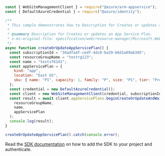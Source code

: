 ```javascript
const { WebSiteManagementClient } = require("@azure/arm-appservice");
const { DefaultAzureCredential } = require("@azure/identity");

/**
 * This sample demonstrates how to Description for Creates or updates an App Service Plan.
 *
 * @summary Description for Creates or updates an App Service Plan.
 * x-ms-original-file: specification/web/resource-manager/Microsoft.Web/stable/2021-03-01/examples/CreateOrUpdateAppServicePlan.json
 */
async function createOrUpdateAppServicePlan() {
  const subscriptionId = "34adfa4f-cedf-4dc0-ba29-b6d1a69ab345";
  const resourceGroupName = "testrg123";
  const name = "testsf6141";
  const appServicePlan = {
    kind: "app",
    location: "East US",
    sku: { name: "P1", capacity: 1, family: "P", size: "P1", tier: "Premium" },
  };
  const credential = new DefaultAzureCredential();
  const client = new WebSiteManagementClient(credential, subscriptionId);
  const result = await client.appServicePlans.beginCreateOrUpdateAndWait(
    resourceGroupName,
    name,
    appServicePlan
  );
  console.log(result);
}

createOrUpdateAppServicePlan().catch(console.error);
```

Read the [SDK documentation](https://github.com/Azure/azure-sdk-for-js/blob/%40azure%2Farm-appservice_12.0.0/sdk/appservice/arm-appservice/README.md) on how to add the SDK to your project and authenticate.
